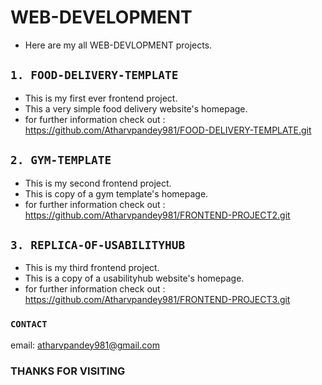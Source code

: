 #  WEB-DEVELOPMENT
* Here are my all WEB-DEVLOPMENT projects.
##  `1. FOOD-DELIVERY-TEMPLATE`
* This is my first ever frontend project.
* This a very simple food delivery website's homepage.
* for further information check out :  <https://github.com/Atharvpandey981/FOOD-DELIVERY-TEMPLATE.git>
## `2. GYM-TEMPLATE`
* This is my second frontend project.
* This is copy of a gym template's homepage.
* for further information check out : <https://github.com/Atharvpandey981/FRONTEND-PROJECT2.git>
## `3. REPLICA-OF-USABILITYHUB`
* This is my third frontend project.
* This is a copy of a usabilityhub website's homepage.
* for further information check out : <https://github.com/Atharvpandey981/FRONTEND-PROJECT3.git>

### `CONTACT`
email: <atharvpandey981@gmail.com>
### THANKS FOR VISITING

